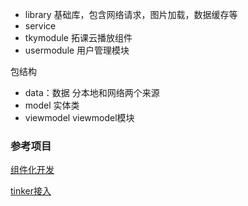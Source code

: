 - library 基础库，包含网络请求，图片加载，数据缓存等
- service 
- tkymodule 拓课云播放组件
- usermodule 用户管理模块


包结构

- data：数据 分本地和网络两个来源
- model 实体类
- viewmodel viewmodel模块

### 参考项目

[组件化开发](https://github.com/luojilab/DDComponentForAndroid)

[tinker接入](https://juejin.im/post/5a27bdaf6fb9a044fa19bcfc)

